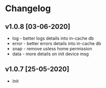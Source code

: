 # Changelog

<!-- ## Unreleased -->
<!-- Add new, unreleased items here. -->

## v1.0.8 [03-06-2020]
  - log - better logs details into in-cache db 
  - error - better errors details into in-cache db
  - snap - remove usless home permission 
  - data - more details on init device msg 

## v1.0.7 [25-05-2020]
  - Init